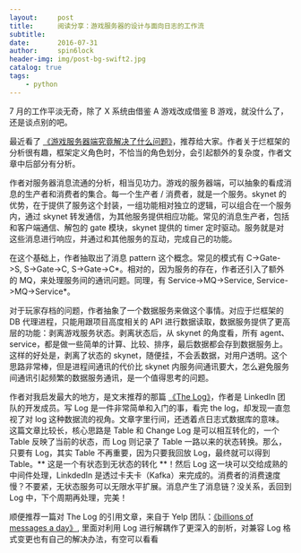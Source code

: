 ```yaml
---
layout:     post
title:      阅读分享：游戏服务器的设计与面向日志的工作流
subtitle:   
date:       2016-07-31
author:     spin6lock
header-img: img/post-bg-swift2.jpg
catalog: true
tags:
    - python
---
```

7 月的工作平淡无奇，除了 X 系统由借鉴 A 游戏改成借鉴 B 游戏，就没什么了，还是谈点别的吧。

最近看了 [《游戏服务器端究竟解决了什么问题》](http://www.cnblogs.com/fingerpass/p/game-server-programming-paradigm.html)，推荐给大家。作者关于烂框架的分析很有趣，框架定义角色时，不恰当的角色划分，会引起额外的复杂度，作者文章中后部分有分析。

作者对服务器消息流通的分析，相当见功力。游戏的服务器端，可以抽象的看成消息的生产者和消费者的集合。每一个生产者 / 消费者，就是一个服务。skynet 的优势，在于提供了服务这个封装，一组功能相对独立的逻辑，可以组合在一个服务内，通过 skynet 转发通信，为其他服务提供相应功能。常见的消息生产者，包括和客户端通信、解包的 gate 模块，skynet 提供的 timer 定时驱动。服务就是对这些消息进行响应，并通过和其他服务的互动，完成自己的功能。

在这个基础上，作者抽取出了消息 pattern 这个概念。常见的模式有 C->Gate->S, S->Gate->C, S->Gate->C*。相对的，因为服务的存在，作者还引入了额外的 MQ，来处理服务间的通讯问题。同理，有 Service->MQ->Service, Service->MQ->Service*。

对于玩家存档的问题，作者抽象了一个数据服务来做这个事情。对应于烂框架的 DB 代理进程，只能用跟项目高度相关的 API 进行数据读取，数据服务提供了更高层的功能：剥离游戏服务状态。剥离状态后，从 skynet 的角度看，所有 agent、service，都是做一些简单的计算、比较、排序，最后数据都会存到数据服务上。这样的好处是，剥离了状态的 skynet，随便挂，不会丢数据，对用户透明。这个思路非常棒，但是进程间通讯的代价比 skynet 内服务间通讯要大，怎么避免服务间通讯引起频繁的数据服务通讯，是一个值得思考的问题。

作者对我启发最大的地方，是文末推荐的那篇 [《The Log》](https://engineering.linkedin.com/distributed-systems/log-what-every-software-engineer-should-know-about-real-time-datas-unifying)，作者是 LinkedIn 团队的开发成员。写 Log 是一件非常简单和入门的事，看完 the log，却发现一直忽视了对 log 这种数据流的视角。文章字里行间，还透着点日志式数据库的意味。这篇文章比较长，核心思路是 Table 和 Change Log 是可以相互转化的，一个 Table 反映了当前的状态，而 Log 则记录了 Table 一路以来的状态转换。那么，只要有 Log，其实 Table 不再重要，因为只要我回放 Log，最终就可以得到 Table。** 这是一个有状态到无状态的转化 **！然后 Log 这一块可以交给成熟的中间件处理，LinkdedIn 是透过卡夫卡（Kafka）来完成的。消费者的消费速度慢？不要紧，无状态服务可以无限水平扩展。消息产生了消息链？没关系，丢回到 Log 中，下个周期再处理，完美！

顺便推荐一篇对 The Log 的引用文章，来自于 Yelp 团队：[《billions of messages a day》](http://engineeringblog.yelp.com/2016/07/billions-of-messages-a-day-yelps-real-time-data-pipeline.html), 里面对利用 Log 进行解耦作了更深入的剖析，对兼容 Log 格式变更也有自己的解决办法，有空可以看看
